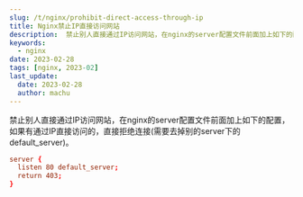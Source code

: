 ```yaml
---
slug: /t/nginx/prohibit-direct-access-through-ip
title: Nginx禁止IP直接访问网站
description:  禁止别人直接通过IP访问网站，在nginx的server配置文件前面加上如下的配置，如果有通过IP直接访问的，直接拒绝连接(需要去掉别的server下的default_server)。
keywords: 
  - nginx
date: 2023-02-28
tags: [nginx, 2023-02]
last_update:
  date: 2023-02-28
  author: machu
---
```


 
 禁止别人直接通过IP访问网站，在nginx的server配置文件前面加上如下的配置，如果有通过IP直接访问的，直接拒绝连接(需要去掉别的server下的default_server)。
 
 ```conf
 server {
   listen 80 default_server;
   return 403;
}
 ```
